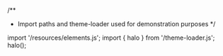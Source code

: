 <!--
type: template
name: button-bar
-->
/**
 * Import paths and theme-loader used for demonstration purposes
 */

import '/resources/elements.js';
import { halo } from '/theme-loader.js';
halo();
